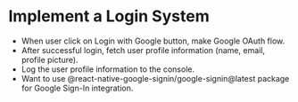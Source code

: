 # Implement a Login System

- When user click on Login with Google button, make Google OAuth flow.
- After successful login, fetch user profile information (name, email, profile picture).
- Log the user profile information to the console.
- Want to use @react-native-google-signin/google-signin@latest package for Google Sign-In integration.
